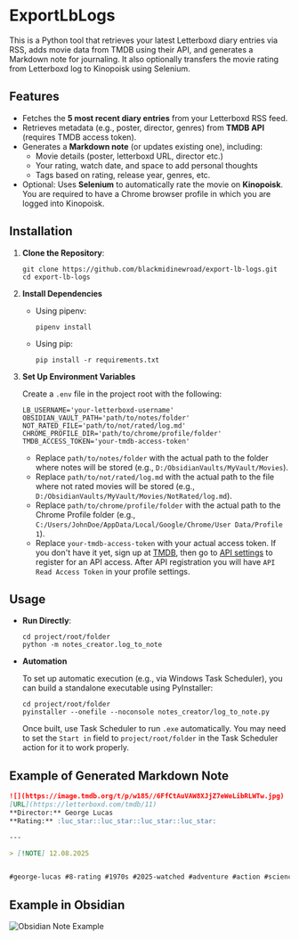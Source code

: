 # ExportLbLogs
This is a Python tool that retrieves your latest Letterboxd diary entries via RSS, adds movie data from TMDB using their API, and generates a Markdown note for journaling. It also optionally transfers the movie rating from Letterboxd log to Kinopoisk using Selenium.


## Features
- Fetches the **5 most recent diary entries** from your Letterboxd RSS feed.
- Retrieves metadata (e.g., poster, director, genres) from **TMDB API** (requires TMDB access token).
- Generates a **Markdown note** (or updates existing one), including:
  - Movie details (poster, letterboxd URL, director etc.)
  - Your rating, watch date, and space to add personal thoughts
  - Tags based on rating, release year, genres, etc.
- Optional: Uses **Selenium** to automatically rate the movie on **Kinopoisk**. You are required to have a Chrome browser profile in which you are logged into Kinopoisk.


## Installation
1. **Clone the Repository**:

    ```shell
    git clone https://github.com/blackmidinewroad/export-lb-logs.git
    cd export-lb-logs
    ```

2. **Install Dependencies**
    - Using pipenv:

        ```shell
        pipenv install
        ```
    - Using pip:
    
        ```shell
        pip install -r requirements.txt
        ```

3. **Set Up Environment Variables**

    Create a `.env` file in the project root with the following:
    ```env
    LB_USERNAME='your-letterboxd-username'
    OBSIDIAN_VAULT_PATH='path/to/notes/folder'
    NOT_RATED_FILE='path/to/not/rated/log.md'
    CHROME_PROFILE_DIR='path/to/chrome/profile/folder'
    TMDB_ACCESS_TOKEN='your-tmdb-access-token'
    ```

    - Replace `path/to/notes/folder` with the actual path to the folder where notes will be stored (e.g., `D:/ObsidianVaults/MyVault/Movies`).
    - Replace `path/to/not/rated/log.md` with the actual path to the file where not rated movies will be stored (e.g., `D:/ObsidianVaults/MyVault/Movies/NotRated/log.md`).
    - Replace `path/to/chrome/profile/folder` with the actual path to the Chrome Profile folder (e.g., `C:/Users/JohnDoe/AppData/Local/Google/Chrome/User Data/Profile 1`).
    - Replace `your-tmdb-access-token` with your actual access token. If you don't have it yet, sign up at [TMDB](https://www.themoviedb.org/), then go to [API settings](https://www.themoviedb.org/settings/api) to register for an API access. After API registration you will have `API Read Access Token` in your profile settings.


## Usage
- **Run Directly**:
  ```shell
  cd project/root/folder
  python -m notes_creator.log_to_note
  ```

- **Automation**

  To set up automatic execution (e.g., via Windows Task Scheduler), you can build a standalone executable using PyInstaller:

  ```shell
  cd project/root/folder
  pyinstaller --onefile --noconsole notes_creator/log_to_note.py
  ```

  Once built, use Task Scheduler to run `.exe` automatically. You may need to set the `Start in` field to `project/root/folder` in the Task Scheduler action for it to work properly.


## Example of Generated Markdown Note
```markdown
![](https://image.tmdb.org/t/p/w185//6FfCtAuVAW8XJjZ7eWeLibRLWTw.jpg)
[URL](https://letterboxd.com/tmdb/11)
**Director:** George Lucas
**Rating:** :luc_star::luc_star::luc_star::luc_star:

---

> [!NOTE] 12.08.2025


#george-lucas #8-rating #1970s #2025-watched #adventure #action #science-fiction #us 
```

## Example in Obsidian
![Obsidian Note Example](screenshots/note_example.png)

